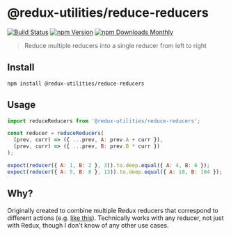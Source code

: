 # @redux-utilities/reduce-reducers

[![Build Status](https://travis-ci.org/redux-utilities/reduce-reducers.svg?branch=master)](https://travis-ci.org/redux-utilities/reduce-reducers)
[![npm Version](https://img.shields.io/npm/v/@redux-utilities/reduce-reducers.svg)](https://www.npmjs.com/package/@redux-utilities/reduce-reducers)
[![npm Downloads Monthly](https://img.shields.io/npm/dm/@redux-utilities/reduce-reducers.svg)](https://www.npmjs.com/package/@redux-utilities/reduce-reducers)

> Reduce multiple reducers into a single reducer from left to right

## Install

```
npm install @redux-utilities/reduce-reducers
```

## Usage

```js
import reduceReducers from '@redux-utilities/reduce-reducers';

const reducer = reduceReducers(
  (prev, curr) => ({ ...prev, A: prev.A + curr }),
  (prev, curr) => ({ ...prev, B: prev.B * curr })
);

expect(reducer({ A: 1, B: 2 }, 3)).to.deep.equal({ A: 4, B: 6 });
expect(reducer({ A: 5, B: 8 }, 13)).to.deep.equal({ A: 18, B: 104 });
```

## Why?

Originally created to combine multiple Redux reducers that correspond to different actions (e.g. [like this](https://github.com/acdlite/redux-fsa/blob/master/src/handleActions.js#L12)). Technically works with any reducer, not just with Redux, though I don't know of any other use cases.
